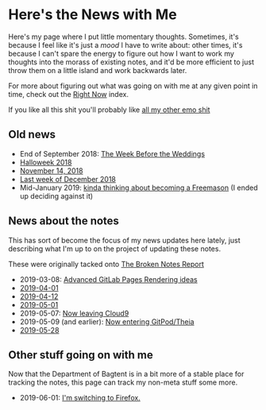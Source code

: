 # Here's the News with Me

Here's my page where I put little momentary thoughts. Sometimes, it's because I feel like it's just a *mood* I have to write about: other times, it's because I can't spare the energy to figure out how I want to work my thoughts into the morass of existing notes, and it'd be more efficient to just throw them on a little island and work backwards later.

For more about figuring out what was going on with me at any given point in time, check out the [Right Now][] index.

[Right Now]: 41218b84-cd08-48a5-b91a-865e8b90c46a.md

If you like all this shit you'll probably like [all my other emo shit][emo]

[emo]: a281eee4-5e61-4026-846a-40fed7d38db9.md

## Old news

- End of September 2018: [The Week Before the Weddings][2018W39]
- [Halloweek 2018][]
- [November 14, 2018][]
- [Last week of December 2018][LWOD]
- Mid-January 2019: [kinda thinking about becoming a Freemason][Jan2019] (I ended up deciding against it)

[2018W39]: b40a356f-6296-41ca-b832-4401264992ce.md
[Halloweek 2018]: c66e2f2b-ad37-4c3b-8abb-706c595c05d6.md
[November 14, 2018]: 837954f7-3214-4304-8ebe-364266ca4bc1.md
[LWOD]: bc599ccb-1ca7-4319-999a-6d800dba3cca.md
[Jan2019]: dc82b319-590a-416d-9ca2-a41b489892bc.md

## News about the notes

This has sort of become the focus of my news updates here lately, just describing what I'm up to on the project of updating these notes.

These were originally tacked onto [The Broken Notes Report][GYST]

[GYST]: 1da0f61f-c2bb-4b9d-99da-e3f07e18556a.md

- 2019-03-08: [Advanced GitLab Pages Rendering ideas][2019-03-08]
- [2019-04-01][]
- [2019-04-12][]
- [2019-05-01][]
- 2019-05-07: [Now leaving Cloud9][dec9]
- 2019-05-09 (and earlier): [Now entering GitPod/Theia][gpopen]
- [2019-05-28][]

[2019-03-08]: 4eba78a6-3d95-4a71-aa05-a3088af7e870.md
[2019-04-01]: 08f25055-8417-4989-9f7b-40e4502020fe.md
[2019-04-12]: 00bfbeab-843e-47b5-9f7e-043509a586fd.md
[2019-05-01]: f050ead6-eb3d-44f3-8612-1ca67c91f299.md
[dec9]: f2298a17-fc5c-4f52-a506-88f0303718d1.md
[gpopen]: 5018398f-fa13-45a5-98ac-d640fe4d5a41.md
[2019-05-28]: d55faaed-4935-4592-8b85-039cfda163a3.md

## Other stuff going on with me

Now that the Department of Bagtent is in a bit more of a stable place for tracking the notes, this page can track my non-meta stuff some more.

- 2019-06-01: [I'm switching to Firefox.][firefox]

[firefox]: 7b0f829a-7fbe-4896-9b5d-8196e1bca2a4.md
